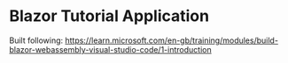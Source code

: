 # Blazor Tutorial Application
Built following:
https://learn.microsoft.com/en-gb/training/modules/build-blazor-webassembly-visual-studio-code/1-introduction
